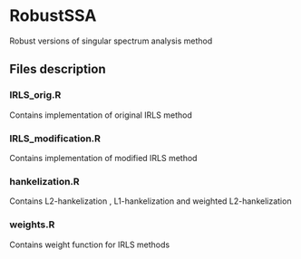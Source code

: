 # RobustSSA
Robust versions of singular spectrum analysis method

## Files description

### IRLS_orig.R
Contains implementation of original IRLS method

### IRLS_modification.R 
Contains implementation of modified IRLS method

### hankelization.R
Contains L2-hankelization , L1-hankelization and weighted L2-hankelization

### weights.R
Contains weight function for IRLS methods

